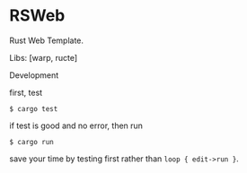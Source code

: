 # RSWeb
Rust Web Template.

Libs: [warp, ructe]

Development

first, test

```
$ cargo test
```

if test is good and no error, then run

```
$ cargo run
```

save your time by testing first rather than `loop { edit->run }`.
